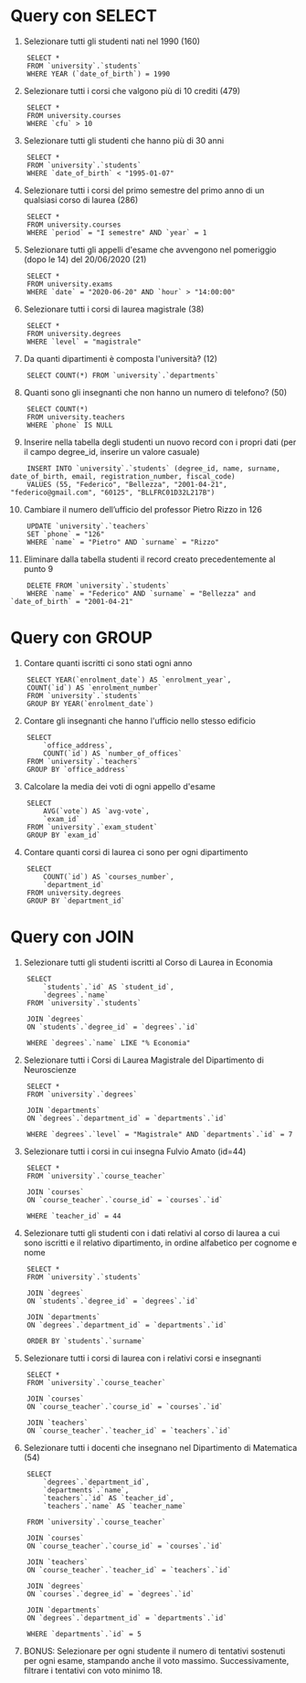 # Query con SELECT

1. Selezionare tutti gli studenti nati nel 1990 (160)

```
    SELECT *
    FROM `university`.`students`
    WHERE YEAR (`date_of_birth`) = 1990
```

2. Selezionare tutti i corsi che valgono più di 10 crediti (479)

```
    SELECT *
    FROM university.courses
    WHERE `cfu` > 10
```

3. Selezionare tutti gli studenti che hanno più di 30 anni

```
    SELECT *
    FROM `university`.`students`
    WHERE `date_of_birth` < "1995-01-07"
```

4. Selezionare tutti i corsi del primo semestre del primo anno di un qualsiasi corso di laurea (286)

```
    SELECT *
    FROM university.courses
    WHERE `period` = "I semestre" AND `year` = 1
```

5. Selezionare tutti gli appelli d'esame che avvengono nel pomeriggio (dopo le 14) del 20/06/2020 (21)

```
    SELECT *
    FROM university.exams
    WHERE `date` = "2020-06-20" AND `hour` > "14:00:00"
```

6. Selezionare tutti i corsi di laurea magistrale (38)

```
    SELECT *
    FROM university.degrees
    WHERE `level` = "magistrale"
```

7. Da quanti dipartimenti è composta l'università? (12)

```
    SELECT COUNT(*) FROM `university`.`departments`
```

8. Quanti sono gli insegnanti che non hanno un numero di telefono? (50)

```
    SELECT COUNT(*)
    FROM university.teachers
    WHERE `phone` IS NULL
```

9. Inserire nella tabella degli studenti un nuovo record con i propri dati (per il campo degree_id, inserire un valore casuale)

```
    INSERT INTO `university`.`students` (degree_id, name, surname, date_of_birth, email, registration_number, fiscal_code)
    VALUES (55, "Federico", "Bellezza", "2001-04-21", "federico@gmail.com", "60125", "BLLFRC01D32L217B")
```

10. Cambiare il numero dell’ufficio del professor Pietro Rizzo in 126

```
    UPDATE `university`.`teachers`
    SET `phone` = "126"
    WHERE `name` = "Pietro" AND `surname` = "Rizzo"
```

11. Eliminare dalla tabella studenti il record creato precedentemente al punto 9

```
    DELETE FROM `university`.`students`
    WHERE `name` = "Federico" AND `surname` = "Bellezza" and `date_of_birth` = "2001-04-21"
```

# Query con GROUP

1. Contare quanti iscritti ci sono stati ogni anno

```
    SELECT YEAR(`enrolment_date`) AS `enrolment_year`,
    COUNT(`id`) AS `enrolment_number`
    FROM `university`.`students`
    GROUP BY YEAR(`enrolment_date`)
```

2. Contare gli insegnanti che hanno l'ufficio nello stesso edificio

```
    SELECT
    	`office_address`,
    	COUNT(`id`) AS `number_of_offices`
    FROM `university`.`teachers`
    GROUP BY `office_address`
```

3. Calcolare la media dei voti di ogni appello d'esame

```
    SELECT
    	AVG(`vote`) AS `avg-vote`,
        `exam_id`
    FROM `university`.`exam_student`
    GROUP BY `exam_id`
```

4. Contare quanti corsi di laurea ci sono per ogni dipartimento

```
    SELECT
    	COUNT(`id`) AS `courses_number`,
        `department_id`
    FROM university.degrees
    GROUP BY `department_id`
```

# Query con JOIN

1. Selezionare tutti gli studenti iscritti al Corso di Laurea in Economia

```
    SELECT
	    `students`.`id` AS `student_id`,
        `degrees`.`name`
    FROM `university`.`students`

    JOIN `degrees`
    ON `students`.`degree_id` = `degrees`.`id`

    WHERE `degrees`.`name` LIKE "% Economia"
```

2. Selezionare tutti i Corsi di Laurea Magistrale del Dipartimento di Neuroscienze

```
    SELECT *
    FROM `university`.`degrees`

    JOIN `departments`
    ON `degrees`.`department_id` = `departments`.`id`

    WHERE `degrees`.`level` = "Magistrale" AND `departments`.`id` = 7
```

3. Selezionare tutti i corsi in cui insegna Fulvio Amato (id=44)

```
    SELECT *
    FROM `university`.`course_teacher`

    JOIN `courses`
    ON `course_teacher`.`course_id` = `courses`.`id`

    WHERE `teacher_id` = 44
```

4. Selezionare tutti gli studenti con i dati relativi al corso di laurea a cui sono iscritti e il relativo dipartimento, in ordine alfabetico per cognome e nome

```
    SELECT *
    FROM `university`.`students`

    JOIN `degrees`
    ON `students`.`degree_id` = `degrees`.`id`

    JOIN `departments`
    ON `degrees`.`department_id` = `departments`.`id`

    ORDER BY `students`.`surname`
```

5. Selezionare tutti i corsi di laurea con i relativi corsi e insegnanti

```
    SELECT *
    FROM `university`.`course_teacher`

    JOIN `courses`
    ON `course_teacher`.`course_id` = `courses`.`id`

    JOIN `teachers`
    ON `course_teacher`.`teacher_id` = `teachers`.`id`
```

6. Selezionare tutti i docenti che insegnano nel Dipartimento di Matematica (54)

```
    SELECT
        `degrees`.`department_id`,
        `departments`.`name`,
        `teachers`.`id` AS `teacher_id`,
        `teachers`.`name` AS `teacher_name`

    FROM `university`.`course_teacher`

    JOIN `courses`
    ON `course_teacher`.`course_id` = `courses`.`id`

    JOIN `teachers`
    ON `course_teacher`.`teacher_id` = `teachers`.`id`

    JOIN `degrees`
    ON `courses`.`degree_id` = `degrees`.`id`

    JOIN `departments`
    ON `degrees`.`department_id` = `departments`.`id`

    WHERE `departments`.`id` = 5

```

7. BONUS: Selezionare per ogni studente il numero di tentativi sostenuti per ogni esame, stampando anche il voto massimo. Successivamente, filtrare i tentativi con voto minimo 18.

```

```
